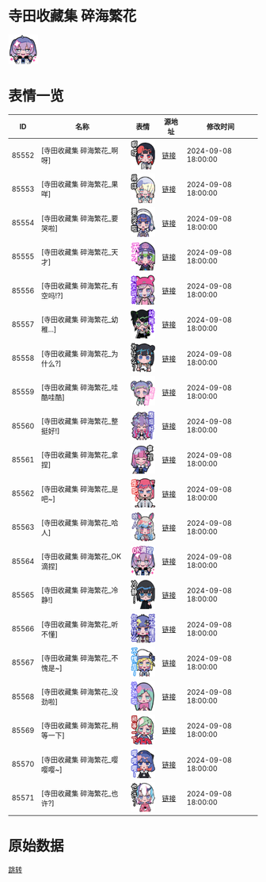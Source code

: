 # 寺田收藏集 碎海繁花

<img src="./cover.png" height="60" alt="cover" />

# 表情一览

|ID|名称|表情|源地址|修改时间|
|----|----|----|----|----|
|85552|[寺田收藏集 碎海繁花_啊呀]|<img src="./pic/085552_%5B寺田收藏集 碎海繁花_啊呀%5D.png" height="60" alt="啊呀"/>|[链接](https://i0.hdslb.com/bfs/garb/6d087c9419d7c01f281eccb0eaba2c9a13b3f1f4.png)|2024-09-08 18:00:00|
|85553|[寺田收藏集 碎海繁花_果咩]|<img src="./pic/085553_%5B寺田收藏集 碎海繁花_果咩%5D.png" height="60" alt="果咩"/>|[链接](https://i0.hdslb.com/bfs/garb/cfc6e6f19550df8d51fe2b7dad09346cb0f77640.png)|2024-09-08 18:00:00|
|85554|[寺田收藏集 碎海繁花_要哭啦]|<img src="./pic/085554_%5B寺田收藏集 碎海繁花_要哭啦%5D.png" height="60" alt="要哭啦"/>|[链接](https://i0.hdslb.com/bfs/garb/4b5a9b30f4f9831e0bc86ce7c250ed0cccea88cd.png)|2024-09-08 18:00:00|
|85555|[寺田收藏集 碎海繁花_天才]|<img src="./pic/085555_%5B寺田收藏集 碎海繁花_天才%5D.png" height="60" alt="天才"/>|[链接](https://i0.hdslb.com/bfs/garb/766f8f925456ea9f33926a4495f41777c9f547cc.png)|2024-09-08 18:00:00|
|85556|[寺田收藏集 碎海繁花_有空吗!?]|<img src="./pic/085556_%5B寺田收藏集 碎海繁花_有空吗!_%5D.png" height="60" alt="有空吗!?"/>|[链接](https://i0.hdslb.com/bfs/garb/4512b131b2224ddac7a167a330bd789b5b06ea2e.png)|2024-09-08 18:00:00|
|85557|[寺田收藏集 碎海繁花_幼稚...]|<img src="./pic/085557_%5B寺田收藏集 碎海繁花_幼稚...%5D.png" height="60" alt="幼稚..."/>|[链接](https://i0.hdslb.com/bfs/garb/0b5b1a7338fc16db2349519163d6f589b19e8e12.png)|2024-09-08 18:00:00|
|85558|[寺田收藏集 碎海繁花_为什么?]|<img src="./pic/085558_%5B寺田收藏集 碎海繁花_为什么_%5D.png" height="60" alt="为什么?"/>|[链接](https://i0.hdslb.com/bfs/garb/58526857e4954931f034d265ca57297701811b5f.png)|2024-09-08 18:00:00|
|85559|[寺田收藏集 碎海繁花_哇酷哇酷]|<img src="./pic/085559_%5B寺田收藏集 碎海繁花_哇酷哇酷%5D.png" height="60" alt="哇酷哇酷"/>|[链接](https://i0.hdslb.com/bfs/garb/b31a38cc27803434393ae45cc657bcc8533f4500.png)|2024-09-08 18:00:00|
|85560|[寺田收藏集 碎海繁花_整挺好!]|<img src="./pic/085560_%5B寺田收藏集 碎海繁花_整挺好!%5D.png" height="60" alt="整挺好!"/>|[链接](https://i0.hdslb.com/bfs/garb/19d272cabeca748632d1645a177a474ae606262e.png)|2024-09-08 18:00:00|
|85561|[寺田收藏集 碎海繁花_拿捏]|<img src="./pic/085561_%5B寺田收藏集 碎海繁花_拿捏%5D.png" height="60" alt="拿捏"/>|[链接](https://i0.hdslb.com/bfs/garb/7ac60c34dd920073cafee87c83edb46b6e04a2b5.png)|2024-09-08 18:00:00|
|85562|[寺田收藏集 碎海繁花_是吧~]|<img src="./pic/085562_%5B寺田收藏集 碎海繁花_是吧~%5D.png" height="60" alt="是吧~"/>|[链接](https://i0.hdslb.com/bfs/garb/2f8953b1d88824eb29922723a610648c947ce569.png)|2024-09-08 18:00:00|
|85563|[寺田收藏集 碎海繁花_哈人]|<img src="./pic/085563_%5B寺田收藏集 碎海繁花_哈人%5D.png" height="60" alt="哈人"/>|[链接](https://i0.hdslb.com/bfs/garb/3be41db6624c727b18675c73e7c0a50ace06a34a.png)|2024-09-08 18:00:00|
|85564|[寺田收藏集 碎海繁花_OK滴捏]|<img src="./pic/085564_%5B寺田收藏集 碎海繁花_OK滴捏%5D.png" height="60" alt="OK滴捏"/>|[链接](https://i0.hdslb.com/bfs/garb/c9cc0a046f71b9252d5b79ed54ecbd25bed00267.png)|2024-09-08 18:00:00|
|85565|[寺田收藏集 碎海繁花_冷静!]|<img src="./pic/085565_%5B寺田收藏集 碎海繁花_冷静!%5D.png" height="60" alt="冷静!"/>|[链接](https://i0.hdslb.com/bfs/garb/d2354f52cf26762ec37bbcc2c564e91a0eb598bb.png)|2024-09-08 18:00:00|
|85566|[寺田收藏集 碎海繁花_听不懂]|<img src="./pic/085566_%5B寺田收藏集 碎海繁花_听不懂%5D.png" height="60" alt="听不懂"/>|[链接](https://i0.hdslb.com/bfs/garb/6024cef21cb0787fef4d5f005fa4ebb0d71cdb18.png)|2024-09-08 18:00:00|
|85567|[寺田收藏集 碎海繁花_不愧是~]|<img src="./pic/085567_%5B寺田收藏集 碎海繁花_不愧是~%5D.png" height="60" alt="不愧是~"/>|[链接](https://i0.hdslb.com/bfs/garb/7b76aac532f7cd47b504dcc6dddda88062311497.png)|2024-09-08 18:00:00|
|85568|[寺田收藏集 碎海繁花_没劲啦]|<img src="./pic/085568_%5B寺田收藏集 碎海繁花_没劲啦%5D.png" height="60" alt="没劲啦"/>|[链接](https://i0.hdslb.com/bfs/garb/35d3a09bf042547e70250579502b02ba8feda295.png)|2024-09-08 18:00:00|
|85569|[寺田收藏集 碎海繁花_稍等一下]|<img src="./pic/085569_%5B寺田收藏集 碎海繁花_稍等一下%5D.png" height="60" alt="稍等一下"/>|[链接](https://i0.hdslb.com/bfs/garb/0492f88d8a49a9c0e86a4d88edcf394c25db668e.png)|2024-09-08 18:00:00|
|85570|[寺田收藏集 碎海繁花_嘤嘤嘤~]|<img src="./pic/085570_%5B寺田收藏集 碎海繁花_嘤嘤嘤~%5D.png" height="60" alt="嘤嘤嘤~"/>|[链接](https://i0.hdslb.com/bfs/garb/bdc57fe9cf03dcd7f7d90f110977c8f81716d30b.png)|2024-09-08 18:00:00|
|85571|[寺田收藏集 碎海繁花_也许?]|<img src="./pic/085571_%5B寺田收藏集 碎海繁花_也许_%5D.png" height="60" alt="也许?"/>|[链接](https://i0.hdslb.com/bfs/garb/f1fc84977b7d38ad738e3e8bf75679315a93d143.png)|2024-09-08 18:00:00|

# 原始数据

[跳转](./raw.json)


